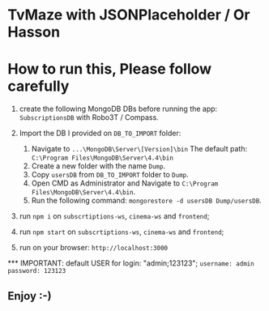 # TvMaze with JSONPlaceholder / Or Hasson

# How to run this, Please follow carefully

1. create the following MongoDB DBs before running the app:
`SubscriptionsDB` with Robo3T / Compass.

2. Import the DB I provided on `DB_TO_IMPORT` folder:
   1. Navigate to  `...\MongoDB\Server\[Version]\bin`
      The default path: `C:\Program Files\MongoDB\Server\4.4\bin`
   2. Create a new folder with the name `Dump`.
   3. Copy `usersDB` from `DB_TO_IMPORT` folder to `Dump`.
   4. Open CMD as Administrator and Navigate to `C:\Program Files\MongoDB\Server\4.4\bin`.
   5. Run the following command: `mongorestore -d usersDB Dump/usersDB`.



3. run `npm i` on  `subscrtiptions-ws`, `cinema-ws` and `frontend`;
4. run `npm start` on `subscrtiptions-ws`, `cinema-ws` and `frontend`;

5. run on your browser: `http://localhost:3000`


*** IMPORTANT: default USER for login: "admin;123123"; 
`username: admin`
`password: 123123`


## Enjoy :-)
